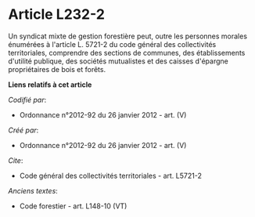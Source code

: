 # Article L232-2

Un syndicat mixte de gestion forestière peut, outre les personnes morales énumérées à l'article L. 5721-2 du code général des
collectivités territoriales, comprendre des sections de communes, des établissements d'utilité publique, des sociétés
mutualistes et des caisses d'épargne propriétaires de bois et forêts.

**Liens relatifs à cet article**

_Codifié par_:

  - Ordonnance n°2012-92 du 26 janvier 2012 - art. (V)

_Créé par_:

  - Ordonnance n°2012-92 du 26 janvier 2012 - art. (V)

_Cite_:

  - Code général des collectivités territoriales - art. L5721-2

_Anciens textes_:

  - Code forestier - art. L148-10 (VT)
